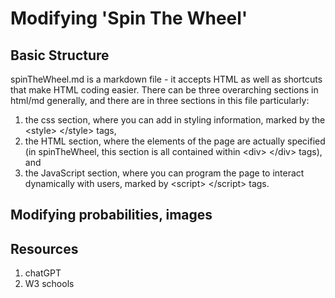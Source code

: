 # Modifying 'Spin The Wheel'

## Basic Structure
spinTheWheel.md is a markdown file - it accepts HTML as well as shortcuts that make HTML coding easier. There can be three overarching sections in html/md generally, and there are in three sections in this file particularly: 

1. the css section, where you can add in styling information, marked by the &lt;style&gt; &lt;/style&gt; tags,
2. the HTML section, where the elements of the page are actually specified (in spinTheWheel, this section is all contained within &lt;div&gt; &lt;/div&gt; tags), and
3. the JavaScript section, where you can program the page to interact dynamically with users, marked by &lt;script&gt; &lt;/script&gt; tags.

## Modifying probabilities, images

## Resources
1. chatGPT
2. W3 schools
